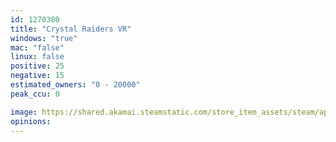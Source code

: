 ```yaml
---
id: 1270380
title: "Crystal Raiders VR"
windows: "true"
mac: "false"
linux: false
positive: 25
negative: 15
estimated_owners: "0 - 20000"
peak_ccu: 0

image: https://shared.akamai.steamstatic.com/store_item_assets/steam/apps/1270380/header.jpg?t=1654167067
opinions:
---
```

